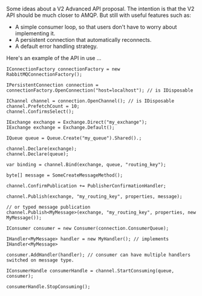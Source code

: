 Some ideas about a V2 Advanced API proposal. The intention is that the V2 API should be much closer to AMQP. But still with useful features such as:

* A simple consumer loop, so that users don't have to worry about implementing it.
* A persistent connection that automatically reconnects.
* A default error handling strategy.

Here's an example of the API in use ...

    IConnectionFactory connectionFactory = new RabbitMQConnectionFactory();

    IPersistentConnection connection = connectionFactory.OpenConnection("host=localhost"); // is IDisposable

    IChannel channel = connection.OpenChannel(); // is IDisposable
    channel.PrefetchCount = 10;
    channel.ConfirmsSelect();

    IExchange exchange = Exchange.Direct("my_exchange");
    IExchange exchange = Exchange.Default();

    IQueue queue = Queue.Create("my_queue").Shared().;

    channel.Declare(exchange);
    channel.Declare(queue);

    var binding = channel.Bind(exchange, queue, "routing_key");

    byte[] message = SomeCreateMessageMethod();

    channel.ConfirmPublication += PublisherConfirmationHandler;

    channel.Publish(exchange, "my_routing_key", properties, message);

    // or typed message publication
    channel.Publish<MyMessage>(exchange, "my_routing_key", properties, new MyMessage());

    IConsumer consumer = new Consumer(connection.ConsumerQueue);

    IHandler<MyMessage> handler = new MyHandler(); // implements IHandler<MyMessage>

    consumer.AddHandler(handler); // consumer can have multiple handlers switched on message type.

    IConsumerHandle consumerHandle = channel.StartConsuming(queue, consumer);

    consumerHandle.StopConsuming();
